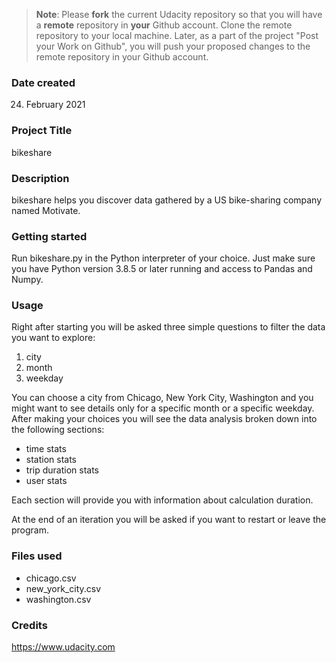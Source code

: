 >**Note**: Please **fork** the current Udacity repository so that you will have a **remote** repository in **your** Github account. Clone the remote repository to your local machine. Later, as a part of the project "Post your Work on Github", you will push your proposed changes to the remote repository in your Github account.

### Date created
24. February 2021

### Project Title
bikeshare

### Description
bikeshare helps you discover data gathered by a US bike-sharing company named Motivate.

### Getting started
Run bikeshare.py in the Python interpreter of your choice. Just make sure you have Python version 3.8.5 or later running and access to Pandas and Numpy.

### Usage
Right after starting you will be asked three simple questions to filter the data you want to explore:
1. city
2. month
3. weekday

You can choose a city from Chicago, New York City, Washington and you might want to see details only for a specific month or a specific weekday. After making your choices you will see the data analysis broken down into the following sections:
- time stats
- station stats
- trip duration stats
- user stats

Each section will provide you with information about calculation duration.

At the end of an iteration you will be asked if you want to restart or leave the program.

### Files used
* chicago.csv
* new_york_city.csv
* washington.csv

### Credits
https://www.udacity.com
